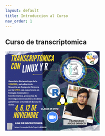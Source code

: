 ```yaml
---
layout: default
title: Introduccion al Curso
nav_order: 1
---
```


## Curso de transcriptomica



<img align="center" width="60%" src="img/Banner.jpeg">